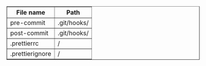 <table border='1'>
    <tr>
        <th>File name</th>
        <th>Path</th>
    </tr>
    <tr>
        <td>pre-commit</td>
        <td>.git/hooks/</td>
    </tr>
    <tr>
        <td>post-commit</td>
        <td>.git/hooks/</td>
    </tr>
    <tr>
        <td>.prettierrc</td>
        <td>/</td>
    </tr>
    <tr>
        <td>.prettierignore</td>
        <td>/</td>
    </tr>
</table>
